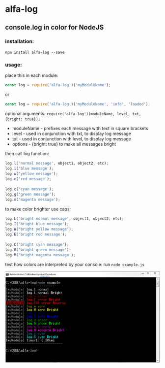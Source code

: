 # alfa-log

## console.log in color for NodeJS

### installation:
`npm install alfa-log --save`

### usage:
place this in each module:
```javascript
const log = require('alfa-log')('myModuleName');
```
or
```javascript
const log = require('alfa-log')('myModuleName', 'info', 'loaded');
```
optional arguments: `require('alfa-log')(moduleName, level, txt, {bright: true});`
 - moduleName -  prefixes each message with text in square brackets
 - level - used in conjunction with txt, to display log message
 - txt - used in conjunction with level, to display log message
 - options - {bright: true} to make all messages bright

then call log function:
```javascript
log.l('normal message', object1, object2, etc);
log.i('blue message');
log.w('yellow message');
log.e('red message');

log.c('cyan message');
log.g('green message');
log.m('magenta message');
```
to make color brighter use caps:
```javascript
log.L('bright normal message', object1, object2, etc);
log.I('bright blue message');
log.W('bright yellow message');
log.E('bright red message');

log.C('bright cyan message');
log.G('bright green message');
log.M('bright magenta message');
```
test how colors are interpreted by your console: run `node example.js`

![console](./console.png)